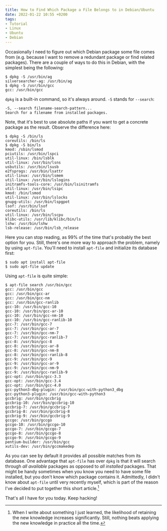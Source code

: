 ```yaml
---
title: How to Find Which Package a File Belongs to in Debian/Ubuntu
date: 2022-01-22 10:55 +0200
tags:
- Tutorial
- Linux
- Ubuntu
- Debian
---
```


Occasionally I need to figure out which Debian package some file comes from (e.g. because I want to remove a redundant package or find related packages). There are a couple of ways to do this in Debian, with the simplest being the following:

``` shellsession
$ dpkg -S /usr/bin/ag
silversearcher-ag: /usr/bin/ag
$ dpkg -S /usr/bin/gcc
gcc: /usr/bin/gcc
```

`dpkg` is a built-in command, so it's always around. `-S` stands for `--search`:

```
-S, --search filename-search-pattern...
Search for a filename from installed packages.
```

Note, that it's best to use absolute paths if you want to get a concrete package as the result. Observe the difference here:

``` shellsession
$ dpkg -S /bin/ls
coreutils: /bin/ls
$ dpkg -S bin/ls
kmod: /sbin/lsmod
pciutils: /usr/bin/lspci
util-linux: /bin/lsblk
util-linux: /usr/bin/lsns
usbutils: /usr/bin/lsusb
e2fsprogs: /usr/bin/lsattr
util-linux: /usr/bin/lsmem
util-linux: /usr/bin/lslogins
initramfs-tools-core: /usr/bin/lsinitramfs
util-linux: /usr/bin/lsipc
kmod: /bin/lsmod
util-linux: /usr/bin/lslocks
gnupg-utils: /usr/bin/lspgpot
lsof: /usr/bin/lsof
coreutils: /bin/ls
util-linux: /usr/bin/lscpu
klibc-utils: /usr/lib/klibc/bin/ls
lshw: /usr/bin/lshw
lsb-release: /usr/bin/lsb_release
```

Here you can stop reading, as 99% of the time that's probably the best option for you. Still, there's one more way to approach the problem, namely by using `apt-file`. You'll need to install `apt-file` and initialize its database first:

``` shellsession
$ sudo apt install apt-file
$ sudo apt-file update
```

Using `apt-file` is quite simple:

``` shellsession
$ apt-file search /usr/bin/gcc
gcc: /usr/bin/gcc
gcc: /usr/bin/gcc-ar
gcc: /usr/bin/gcc-nm
gcc: /usr/bin/gcc-ranlib
gcc-10: /usr/bin/gcc-10
gcc-10: /usr/bin/gcc-ar-10
gcc-10: /usr/bin/gcc-nm-10
gcc-10: /usr/bin/gcc-ranlib-10
gcc-7: /usr/bin/gcc-7
gcc-7: /usr/bin/gcc-ar-7
gcc-7: /usr/bin/gcc-nm-7
gcc-7: /usr/bin/gcc-ranlib-7
gcc-8: /usr/bin/gcc-8
gcc-8: /usr/bin/gcc-ar-8
gcc-8: /usr/bin/gcc-nm-8
gcc-8: /usr/bin/gcc-ranlib-8
gcc-9: /usr/bin/gcc-9
gcc-9: /usr/bin/gcc-ar-9
gcc-9: /usr/bin/gcc-nm-9
gcc-9: /usr/bin/gcc-ranlib-9
gcc-opt: /usr/bin/gcc-3.3
gcc-opt: /usr/bin/gcc-3.4
gcc-opt: /usr/bin/gcc-4.0
gcc-python3-dbg-plugin: /usr/bin/gcc-with-python3_dbg
gcc-python3-plugin: /usr/bin/gcc-with-python3
gccbrig: /usr/bin/gccbrig
gccbrig-10: /usr/bin/gccbrig-10
gccbrig-7: /usr/bin/gccbrig-7
gccbrig-8: /usr/bin/gccbrig-8
gccbrig-9: /usr/bin/gccbrig-9
gccgo: /usr/bin/gccgo
gccgo-10: /usr/bin/gccgo-10
gccgo-7: /usr/bin/gccgo-7
gccgo-8: /usr/bin/gccgo-8
gccgo-9: /usr/bin/gccgo-9
pentium-builder: /usr/bin/gcc
xutils-dev: /usr/bin/gccmakedep
```

As you can see by default it provides all possible matches from its database.
One advantage that `apt-file` has over `dpkg` is that it will search through *all
available* packages as opposed to *all installed* packages. That might be handy
sometimes when you know you need to have some file installed, but you don't know
which package contains it. Admittedly, I didn't know about `apt-file` until very
recently myself, which is part of the reason I've decided to put together this short article.[^1]

That's all I have for you today. Keep hacking!

[^1]: When I write about something I just learned, the likelihood of retaining the new knowledge increases significantly. Still, nothing beats applying the new knowledge in practice all the time.
